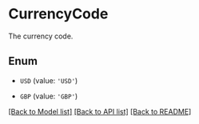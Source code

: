# CurrencyCode

The currency code.

## Enum

* `USD` (value: `'USD'`)

* `GBP` (value: `'GBP'`)

[[Back to Model list]](../README.md#documentation-for-models) [[Back to API list]](../README.md#documentation-for-api-endpoints) [[Back to README]](../README.md)


